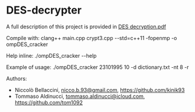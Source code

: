 # DES-decrypter

A full description of this project is provided in [DES decryption.pdf](https://github.com/kinik93/DES-decrypter/blob/master/DES%20decryption.pdf)

Compile with: clang++ main.cpp crypt3.cpp --std=c++11 -fopenmp -o ompDES_cracker 

Help inline: ./ompDES_cracker --help

Example of usage: ./ompDES_cracker 23101995 10 -d dictionary.txt -nt 8 -r

Authors:
* Niccolò Bellaccini, nicco.b.93@gmail.com, https://github.com/kinik93
* Tommaso Aldinucci, tommaso.aldinucci@icloud.com, https://github.com/tom1092
